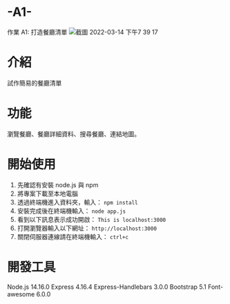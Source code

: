 # -A1-
作業 A1: 打造餐廳清單
![截圖 2022-03-14 下午7 39 17](https://user-images.githubusercontent.com/85989736/158164714-bbb9f986-8fff-4f91-9e73-680eb5527cbf.png)

# 介紹
試作簡易的餐廳清單

# 功能
瀏覽餐廳、餐廳詳細資料、搜尋餐廳、連結地圖。

# 開始使用
1. 先確認有安裝 node.js 與 npm
2. 將專案下載至本地電腦
3. 透過終端機進入資料夾，輸入：
`npm install`
4. 安裝完成後在終端機輸入：
`node app.js`
5. 看到以下訊息表示成功開啟：
`This is localhost:3000`
6. 打開瀏覽器輸入以下網址：
`http://localhost:3000`
7. 關閉伺服器連線請在終端機輸入：
`ctrl+c`

# 開發工具
Node.js 14.16.0
Express 4.16.4
Express-Handlebars 3.0.0
Bootstrap 5.1
Font-awesome 6.0.0

